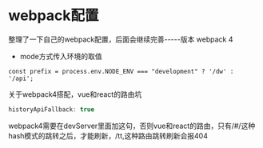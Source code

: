 # webpack配置

整理了一下自己的webpack配置，后面会继续完善-----版本  webpack 4

+ mode方式传入环境的取值
```javaxcript
const prefix = process.env.NODE_ENV === "development" ? '/dw' : '/api';
```

关于webpack4搭配，vue和react的路由坑
```javascript
historyApiFallback: true 
```
webpack4需要在devServer里面加这句，否则vue和react的路由，只有/#/这种hash模式的跳转之后，才能刷新，/tt,这种路由跳转刷新会报404


